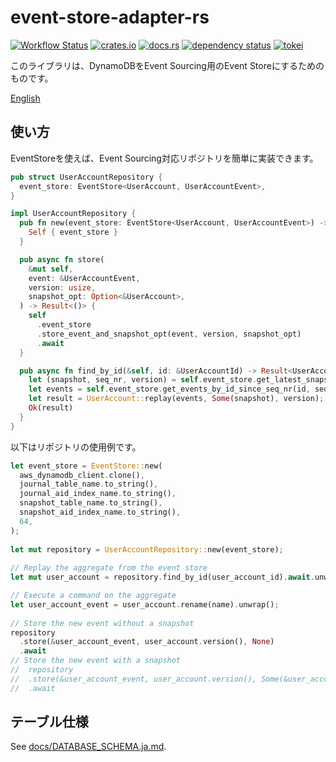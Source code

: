 # event-store-adapter-rs

[![Workflow Status](https://github.com/j5ik2o/event-store-adapter-rs/workflows/ci/badge.svg)](https://github.com/j5ik2o/event-store-adapter-rs/actions?query=workflow%3A%22ci%22)
[![crates.io](https://img.shields.io/crates/v/event-store-adapter-rs.svg)](https://crates.io/crates/event-store-adapter-rs)
[![docs.rs](https://docs.rs/event-store-adapter-rs/badge.svg)](https://docs.rs/event-store-adapter-rs)
[![dependency status](https://deps.rs/repo/github/j5ik2o/event-store-adapter-rs/status.svg)](https://deps.rs/repo/github/j5ik2o/event-store-adapter-rs)
[![tokei](https://tokei.rs/b1/github/j5ik2o/event-store-adapter-rs)](https://github.com/XAMPPRocky/tokei)

このライブラリは、DynamoDBをEvent Sourcing用のEvent Storeにするためのものです。

[English](./README.md)

## 使い方

EventStoreを使えば、Event Sourcing対応リポジトリを簡単に実装できます。

```rust
pub struct UserAccountRepository {
  event_store: EventStore<UserAccount, UserAccountEvent>,
}

impl UserAccountRepository {
  pub fn new(event_store: EventStore<UserAccount, UserAccountEvent>) -> Self {
    Self { event_store }
  }

  pub async fn store(
    &mut self,
    event: &UserAccountEvent,
    version: usize,
    snapshot_opt: Option<&UserAccount>,
  ) -> Result<()> {
    self
      .event_store
      .store_event_and_snapshot_opt(event, version, snapshot_opt)
      .await
  }

  pub async fn find_by_id(&self, id: &UserAccountId) -> Result<UserAccount> {
    let (snapshot, seq_nr, version) = self.event_store.get_latest_snapshot_by_id(id).await?;
    let events = self.event_store.get_events_by_id_since_seq_nr(id, seq_nr).await?;
    let result = UserAccount::replay(events, Some(snapshot), version);
    Ok(result)
  }
}
```

以下はリポジトリの使用例です。

```rust
let event_store = EventStore::new(
  aws_dynamodb_client.clone(),
  journal_table_name.to_string(),
  journal_aid_index_name.to_string(),
  snapshot_table_name.to_string(),
  snapshot_aid_index_name.to_string(),
  64,
);
 
let mut repository = UserAccountRepository::new(event_store);
 
// Replay the aggregate from the event store
let mut user_account = repository.find_by_id(user_account_id).await.unwrap();

// Execute a command on the aggregate
let user_account_event = user_account.rename(name).unwrap();
 
// Store the new event without a snapshot
repository
  .store(&user_account_event, user_account.version(), None)
  .await
// Store the new event with a snapshot
//  repository
//  .store(&user_account_event, user_account.version(), Some(&user_account))
//  .await
```

## テーブル仕様

See [docs/DATABASE_SCHEMA.ja.md](docs/DATABASE_SCHEMA.md).